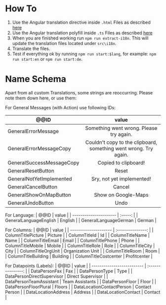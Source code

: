 # How To

1. Use the Angular translation directive inside `.html` Files as described [here](https://angular.io/guide/i18n)
2. Use the Angular translation polyfill inside `.ts` Files as described [here](https://github.com/ngx-translate/i18n-polyfill)
3. When you are finished working run `npm run extract-i18n`. This will update the translation files located under `src\i18n`.
4. Translate the files.
5. Test if everything ok by running `npm run start:$lang`, for example: `npm run start:en` or `npm run start:de`.

# Name Schema

Apart from all custom Translations, some strings are reoccurring. Please note them down here, or use them:

For General Messages (with Action) use following IDs:

| @@ID                      |                              value                               |
| ------------------------- | :--------------------------------------------------------------: |
| GeneralErrorMessage       |             Something went wrong. Please try again.              |
| GeneralErrorMessageCopy   | Couldn't copy to the clipboard, something went wrong. Try again. |
| GeneralSuccessMessageCopy |                       Copied to clipboard!                       |
| GeneralResetButton        |                              Reset                               |
| GeneralNotYetImplemented  |                    Sry, not yet implemented!                     |
| GeneralCancelButton       |                              Cancel                              |
| GeneralShowOnMapButton    |                       Show on Google-Maps                        |
| GeneralUndoButton         |                               Undo                               |

For Language:
| @@ID                   |  value  |
| ---------------------- | :-----: |
| GeneralLanguageEnglish | English |
| GeneralLanguageGerman  | German  |

For Columns:
| @@ID                  |       value       |
| --------------------- | :---------------: |
| ColumnTitlePicture    |      Picture      |
| ColumnTitleId         |        Id         |
| ColumnTitleName       |       Name        |
| ColumnTitleEmail      |       Email       |
| ColumnTitlePhone      |       Phone       |
| ColumnTitleMobile     |      Mobile       |
| ColumnTitleRole       |       Role        |
| ColumnTitleCity       |       City        |
| ColumnTitleOrgUnit    | Organization Unit |
| ColumnTitleRoom       |       Room        |
| ColumnTitleBuilding   |     Building      |
| ColumnTitleCostcenter |   Profitcenter    |

For Datapoints (Labels):
| @@ID                       |       value       |
| -------------------------- | :---------------: |
| DataPersonFax              |        Fax        |
| DataPersonType             |       Type        |
| DataPersonDirectSupervisor | Direct Supervisor |
| DataPersonTeamAssistant    |  Team Assistants  |
| DataPersonFloor            |       Floor       |
| DataPersonFloorPlural      |      Floors       |
| DataLocationContactPerson  |  Contact Person   |
| DataLocationAddress        |      Address      |
| DataLocationContact        |      Contact      |
